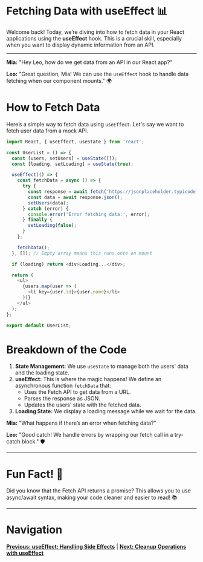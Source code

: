 # Fetching Data with useEffect 📊

Welcome back! Today, we’re diving into how to fetch data in your React applications using the **useEffect** hook. This is a crucial skill, especially when you want to display dynamic information from an API.

---

**Mia:** "Hey Leo, how do we get data from an API in our React app?"

**Leo:** "Great question, Mia! We can use the `useEffect` hook to handle data fetching when our component mounts." 🌍

# How to Fetch Data

Here’s a simple way to fetch data using `useEffect`. Let's say we want to fetch user data from a mock API.

```javascript
import React, { useEffect, useState } from 'react';

const UserList = () => {
  const [users, setUsers] = useState([]);
  const [loading, setLoading] = useState(true);

  useEffect(() => {
    const fetchData = async () => {
      try {
        const response = await fetch('https://jsonplaceholder.typicode.com/users');
        const data = await response.json();
        setUsers(data);
      } catch (error) {
        console.error('Error fetching data:', error);
      } finally {
        setLoading(false);
      }
    };

    fetchData();
  }, []); // Empty array means this runs once on mount

  if (loading) return <div>Loading...</div>;

  return (
    <ul>
      {users.map(user => (
        <li key={user.id}>{user.name}</li>
      ))}
    </ul>
  );
};

export default UserList;
```

# Breakdown of the Code

1. **State Management:** We use `useState` to manage both the users' data and the loading state.
2. **useEffect:** This is where the magic happens! We define an asynchronous function `fetchData` that:
   - Uses the Fetch API to get data from a URL.
   - Parses the response as JSON.
   - Updates the users' state with the fetched data.
3. **Loading State:** We display a loading message while we wait for the data.

**Mia:** "What happens if there’s an error when fetching data?"

**Leo:** "Good catch! We handle errors by wrapping our fetch call in a try-catch block." 🛡️

---

# Fun Fact! 🎉
Did you know that the Fetch API returns a promise? This allows you to use async/await syntax, making your code cleaner and easier to read! 📚

---

# Navigation

**[Previous: useEffect: Handling Side Effects](19.%20useEffect.md)** | **[Next: Cleanup Operations with useEffect](21.%20cleanup-operations.md)**
